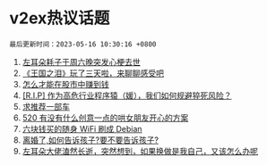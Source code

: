 # v2ex热议话题

`最后更新时间：2023-05-16 10:30:16 +0800`

1. [左耳朵耗子于周六晚突发心梗去世](https://www.v2ex.com/t/940072)
1. [《王国之泪》玩了三天啦，来聊聊感受吧](https://www.v2ex.com/t/940117)
1. [怎么才能在股市中赚到钱](https://www.v2ex.com/t/940070)
1. [[R.I.P] 作为高危行业程序猿（媛），我们如何规避猝死风险？](https://www.v2ex.com/t/940169)
1. [求推荐一部车](https://www.v2ex.com/t/940108)
1. [520 有没有什么创意一点的哄女朋友开心的方案](https://www.v2ex.com/t/940126)
1. [六块钱买的随身 WiFi 刷成 Debian](https://www.v2ex.com/t/940162)
1. [离婚了,如何告诉孩子?要不要告诉孩子?](https://www.v2ex.com/t/940203)
1. [左耳朵大佬溘然长逝，突然想到，如果换做是我自己，又该怎么办呢](https://www.v2ex.com/t/940237)


